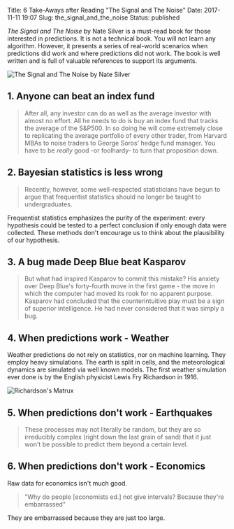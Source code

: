 Title: 6 Take-Aways after Reading "The Signal and The Noise"
Date: 2017-11-11 19:07
Slug: the_signal_and_the_noise
Status: published

_The Signal and The Noise_ by Nate Silver is a must-read book for those interested in predictions. It is not a technical book. You will not learn any algorithm. However, it presents a series of real-world scenarios when predictions did work and where predictions did not work. The book is well written and is full of valuable references to support its arguments.

![The Signal and The Noise by Nate Silver]({filename}/images/signal_and_noise_book.jpg)

## 1. Anyone can beat an index fund

> After all, any investor can do as well as the average investor with almost no effort. All he needs to do is buy an index fund that tracks the average of the S&P500. In so doing he will come extremely close to replicating the average portfolio of every other trader, from Harvard MBAs to noise traders to George Soros' hedge fund manager. You have to be _really_ good -or foolhardy- to turn that proposition down.

## 2. Bayesian statistics is less wrong

> Recently, however, some well-respected statisticians have begun to argue that frequentist statistics should no longer be taught to undergraduates.

Frequentist statistics emphasizes the purity of the experiment: every hypothesis could be tested to a perfect conclusion if only enough data were collected. These methods don't encourage us to think about the plausibility of our hypothesis.

## 3. A bug made Deep Blue beat Kasparov

> But what had inspired Kasparov to commit this mistake? His anxiety over Deep Blue's forty-fourth move in the first game - the move in which the computer had moved its rook for no apparent purpose. Kasparov had concluded that the counterintuitive play must be a sign of superior intelligence. He had never considered that it was simply a bug.

## 4. When predictions work - Weather

Weather predictions do not rely on statistics, nor on machine learning. They employ heavy simulations. The earth is split in cells, and the meteorological dynamics are simulated via well known models. The first weather simulation ever done is by the English physicist Lewis Fry Richardson in 1916.

![Richardson's Matrux]({filename}/images/richardson_grid.jpg)

## 5. When predictions don't work - Earthquakes

> These processes may not literally be random, but they are so irreducibly complex (right down the last grain of sand) that it just won't be possible to predict them beyond a certain level.

## 6. When predictions don't work - Economics

Raw data for economics isn't much good.

> "Why do people [economists ed.] not give intervals? Because they're embarrassed"

They are embarrassed because they are just too large.
